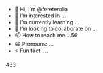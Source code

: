 - 👋 Hi, I’m @fereterolia
- 👀 I’m interested in ...
- 🌱 I’m currently learning ...
- 💞️ I’m looking to collaborate on ...
- 📫 How to reach me ...56
- 😄 Pronouns: ...
- ⚡ Fun fact: ...

<!---
fereterolia/fereterolia is a ✨ special ✨ repository because its `READMEfggsfd` (this file) appears on your GitHub profile.
You can click the Preview link to take a look at your changes.22
--->
433
